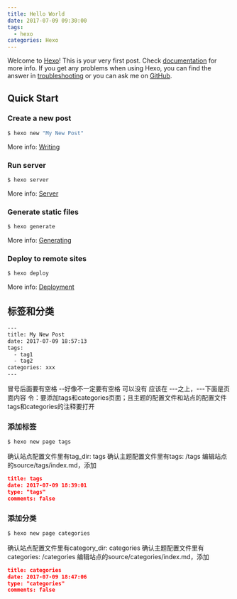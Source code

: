 ```yaml
---
title: Hello World
date: 2017-07-09 09:30:00
tags: 
  - hexo
categories: Hexo
---
```

Welcome to [Hexo](https://hexo.io/)! This is your very first post. Check [documentation](https://hexo.io/docs/) for more info. If you get any problems when using Hexo, you can find the answer in [troubleshooting](https://hexo.io/docs/troubleshooting.html) or you can ask me on [GitHub](https://github.com/hexojs/hexo/issues).

## Quick Start
### Create a new post
``` bash
$ hexo new "My New Post"
```
More info: [Writing](https://hexo.io/docs/writing.html)
### Run server
``` bash
$ hexo server
```
More info: [Server](https://hexo.io/docs/server.html)

<!--more--> 

### Generate static files
``` bash
$ hexo generate
```
More info: [Generating](https://hexo.io/docs/generating.html)
### Deploy to remote sites
``` bash
$ hexo deploy
```
More info: [Deployment](https://hexo.io/docs/deployment.html)

## 标签和分类

``` html
---
title: My New Post
date: 2017-07-09 18:57:13
tags: 
  - tag1
  - tag2
categories: xxx
---
```
冒号后面要有空格 --好像不一定要有空格 可以没有
应该在 ---之上，---下面是页面内容
令：要添加tags和categories页面；且主题的配置文件和站点的配置文件tags和categories的注释要打开
### 添加标签
``` bash
$ hexo new page tags
```
确认站点配置文件里有tag_dir: tags
确认主题配置文件里有tags: /tags
编辑站点的source/tags/index.md，添加

``` json
title: tags
date: 2017-07-09 18:39:01
type: "tags"
comments: false
```

### 添加分类

``` bash
$ hexo new page categories
```
确认站点配置文件里有category_dir: categories
确认主题配置文件里有categories: /categories
编辑站点的source/categories/index.md，添加
``` json
title: categories
date: 2017-07-09 18:47:06
type: "categories"
comments: false
```